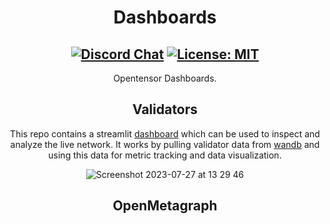 <div align="center">

# **Dashboards** <!-- omit in toc -->
[![Discord Chat](https://img.shields.io/discord/308323056592486420.svg)](https://discord.gg/realbittensor)
[![License: MIT](https://img.shields.io/badge/License-MIT-yellow.svg)](https://opensource.org/licenses/MIT) 
---
Opentensor Dashboards.

## Validators
This repo contains a streamlit [dashboard]([url](https://opendashboard-v110.streamlit.app/)) which can be used to inspect and analyze the live network. It works by pulling validator data from [wandb](https://wandb.ai/opentensor-dev/openvalidators?workspace=default) and using this data for metric tracking and data visualization.

![Screenshot 2023-07-27 at 13 29 46](https://github.com/opentensor/dashboards/assets/6709103/b90c351e-d526-4abb-bfc7-f641f66888de)


## OpenMetagraph
